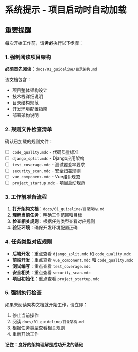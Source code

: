 # 系统提示 - 项目启动时自动加载

## 重要提醒

每次开始工作前，请**务必**执行以下步骤：

### 1. 强制阅读项目架构

**必须首先阅读**：`docs/01_guideline/目录架构.md`

该文档包含：

- 项目整体架构设计
- 技术栈详细说明
- 目录结构规范
- 开发环境配置指南
- 部署架构说明

### 2. 规则文件检查清单

确认已加载的规则文件：

- [ ] `code_quality.mdc` - 代码质量标准
- [ ] `django_split.mdc` - Django应用架构
- [ ] `test_coverage.mdc` - 测试覆盖率要求
- [ ] `security_scan.mdc` - 安全扫描规则
- [ ] `vue_component.mdc` - Vue组件规范
- [ ] `project_startup.mdc` - 项目启动规范

### 3. 工作前准备流程

1. **打开架构文档**：`docs/01_guideline/目录架构.md`
2. **理解当前任务**：明确工作范围和目标
3. **检查相关规则**：根据任务类型查看对应规则
4. **验证环境**：确保开发环境配置正确

### 4. 任务类型对应规则

- **后端开发**：重点查看 `django_split.mdc` 和 `code_quality.mdc`
- **前端开发**：重点查看 `vue_component.mdc` 和 `code_quality.mdc`
- **测试编写**：重点查看 `test_coverage.mdc`
- **安全相关**：重点查看 `security_scan.mdc`
- **项目初始化**：重点查看 `project_startup.mdc`

### 5. 强制执行检查

如果未阅读架构文档就开始工作，请立即：

1. 停止当前操作
2. 阅读 `docs/01_guideline/目录架构.md`
3. 根据任务类型查看相关规则
4. 重新开始工作

**记住：良好的架构理解是成功开发的基础**
